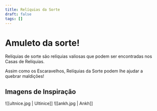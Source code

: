 ```yaml
---
title: Relíquias da Sorte
draft: false
tags: []
---
```

# Amuleto da sorte!

Relíquias de sorte são relíquias valiosas que podem ser encontradas nos Casas de Relíquias.  

Assim como os Escaravelhos, Relíquias da Sorte podem lhe ajudar a quebrar maldições!  


## Imagens de Inspiração
![[ultnice.jpg | Ultinice]]
![[ankh.jpg | Ankh]]


